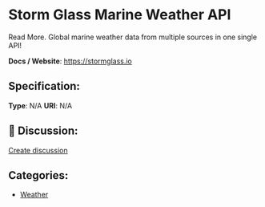 # Storm Glass Marine Weather API


Read More. Global marine weather data from multiple sources in one single API!

**Docs / Website**: https://stormglass.io

## Specification:
**Type**:  N/A 
**URI**:  N/A 

## 💬 Discussion:
[Create discussion](link)

## Categories:
- [Weather](https://github.com/apis-list/apis-list#weather)





